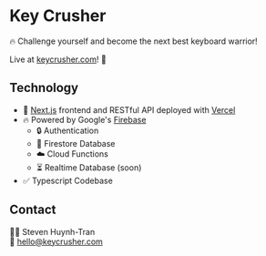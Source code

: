 # Key Crusher

🔥 Challenge yourself and become the next best keyboard warrior!

Live at [keycrusher.com](https://keycrusher.com)! 🚀

## Technology

- 🚀 [Next.js](https://nextjs.org/) frontend and RESTful API deployed with [Vercel](https://vercel.com/home)
- 🔥 Powered by Google's [Firebase](https://firebase.google.com/)
  - 🔒 Authentication
  - 📒 Firestore Database
  - ☁️ Cloud Functions
  - ⏳ Realtime Database (soon)
- ✅ Typescript Codebase

## Contact

👨‍💻 Steven Huynh-Tran
</br>📧 hello@keycrusher.com
